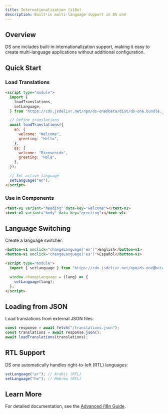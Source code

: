 ```yaml
---
title: Internationalization (i18n)
description: Built-in multi-language support in DS one
---
```


## Overview

DS one includes built-in internationalization support, making it easy to create multi-language applications without additional configuration.

## Quick Start

### Load Translations

```html
<script type="module">
  import {
    loadTranslations,
    setLanguage,
  } from "https://cdn.jsdelivr.net/npm/ds-one@beta/dist/ds-one.bundle.js";

  // Define translations
  await loadTranslations({
    en: {
      welcome: "Welcome",
      greeting: "Hello",
    },
    es: {
      welcome: "Bienvenido",
      greeting: "Hola",
    },
  });

  // Set active language
  setLanguage("en");
</script>
```

### Use in Components

```html
<text-v1 variant="heading" data-key="welcome"></text-v1>
<text-v1 variant="body" data-key="greeting"></text-v1>
```

## Language Switching

Create a language switcher:

```html
<button-v1 onclick="changeLanguage('en')">English</button-v1>
<button-v1 onclick="changeLanguage('es')">Español</button-v1>

<script type="module">
  import { setLanguage } from "https://cdn.jsdelivr.net/npm/ds-one@beta/dist/ds-one.bundle.js";

  window.changeLanguage = (lang) => {
    setLanguage(lang);
  };
</script>
```

## Loading from JSON

Load translations from external JSON files:

```javascript
const response = await fetch("/translations.json");
const translations = await response.json();
await loadTranslations(translations);
```

## RTL Support

DS one automatically handles right-to-left (RTL) languages:

```javascript
setLanguage("ar"); // Arabic (RTL)
setLanguage("he"); // Hebrew (RTL)
```

## Learn More

For detailed documentation, see the [Advanced i18n Guide](/advanced/i18n/).
